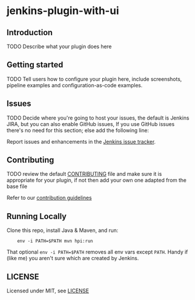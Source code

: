 # jenkins-plugin-with-ui

## Introduction

TODO Describe what your plugin does here

## Getting started

TODO Tell users how to configure your plugin here, include screenshots, pipeline examples and
configuration-as-code examples.

## Issues

TODO Decide where you're going to host your issues, the default is Jenkins JIRA, but you can also enable GitHub issues,
If you use GitHub issues there's no need for this section; else add the following line:

Report issues and enhancements in the [Jenkins issue tracker](https://issues.jenkins-ci.org/).

## Contributing

TODO review the default [CONTRIBUTING](https://github.com/jenkinsci/.github/blob/master/CONTRIBUTING.md) file and make sure it is appropriate for your plugin, if not then add your own one adapted from the base file

Refer to our [contribution guidelines](https://github.com/jenkinsci/.github/blob/master/CONTRIBUTING.md)

## Running Locally

Clone this repo, install Java & Maven, and run:
```
    env -i PATH=$PATH mvn hpi:run
```
That optional `env -i PATH=$PATH` removes all env vars except `PATH`. Handy if (like me) you aren't sure which are created by Jenkins.

## LICENSE

Licensed under MIT, see [LICENSE](LICENSE.md)

